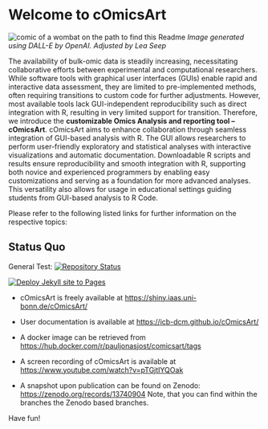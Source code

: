# Welcome to cOmicsArt

![comic of a wombat on the path to find this
Readme](docs/assets/images/cOmicsART_README.png)
*Image generated using DALL-E by OpenAI. Adjusted by Lea Seep*

The availability of bulk-omic data is steadily increasing, necessitating collaborative efforts between experimental and computational researchers. While software tools with graphical user interfaces (GUIs) enable rapid and interactive data assessment, they are limited to pre-implemented methods, often requiring transitions to custom code for further adjustments. 
However, most available tools lack GUI-independent reproducibility such as direct integration with R, resulting in very limited support for transition. Therefore, we introduce the **customizable Omics Analysis and reporting tool – cOmicsArt**. cOmicsArt aims to enhance collaboration through seamless integration of GUI-based analysis with R. The GUI allows researchers to perform user-friendly exploratory and statistical analyses with interactive visualizations and automatic documentation. 
Downloadable R scripts and results ensure reproducibility and smooth integration with R, supporting both novice and experienced programmers by enabling easy customizations and serving as a foundation for more advanced analyses. This versatility also allows for usage in educational settings guiding students from GUI-based analysis to R Code.

Please refer to the following listed links for further information on
the respective topics:

## Status Quo

General Test:
[![Repository Status](https://github.com/ICB-DCM/cOmicsArt/actions/workflows/start_check.yaml/badge.svg)](https://github.com/ICB-DCM/cOmicsArt/actions/workflows/start_check.yaml)

[![Deploy Jekyll site to Pages](https://github.com/ICB-DCM/cOmicsArt/actions/workflows/pages.yml/badge.svg)](https://github.com/ICB-DCM/cOmicsArt/actions/workflows/pages.yml)

-   cOmicsArt is freely available at
    <https://shiny.iaas.uni-bonn.de/cOmicsArt/>

-   User documentation is available at
    <https://icb-dcm.github.io/cOmicsArt/>

-   A docker image can be retrieved from
    <https://hub.docker.com/r/pauljonasjost/comicsart/tags>

-   A screen recording of cOmicsArt is available at
    <https://www.youtube.com/watch?v=pTGjtIYQOak>

-   A snapshot upon publication can be found on Zenodo: <https://zenodo.org/records/13740904>
    Note, that you can find within the branches the Zenodo based
    branches.

Have fun!
